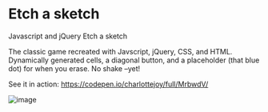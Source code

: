 # Etch a sketch
Javascript and jQuery Etch a sketch

The classic game recreated with Javscript, jQuery, CSS, and HTML. 
Dynamically generated cells, a diagonal button, and a placeholder (that blue dot) for when you erase. No shake –yet! 

See it in action: https://codepen.io/charlottejoy/full/MrbwdV/

![image](https://user-images.githubusercontent.com/17909419/34322407-4ca52190-e7f4-11e7-8d15-1af98680e62c.png)
